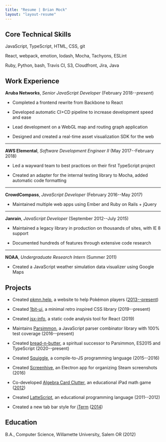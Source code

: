 ```yaml
---
title: "Resume | Brian Mock"
layout: "layout-resume"
---
```


## Core Technical Skills

JavaScript, TypeScript, HTML, CSS, git

React, webpack, emotion, lodash, Mocha, Tachyons, ESLint

Ruby, Python, bash, Travis CI, S3, Cloudfront, Jira, Java

## Work Experience

**Aruba Networks**, _Senior JavaScript Developer_ (February 2018--_present_)

- Completed a frontend rewrite from Backbone to React

- Developed automatic CI+CD pipeline to increase development speed and ease

- Lead development on a WebGL map and routing graph application

- Designed and created a real-time asset visualization SDK for the web

---

**AWS Elemental**, _Software Development Engineer II_ (May 2017--February 2018)

- Led a wayward team to best practices on their first TypeScript project

- Created an adapter for the internal testing library to Mocha, added automatic code formatting

---

**CrowdCompass**, _JavaScript Developer_ (February 2016--May 2017)

- Maintained multiple web apps using Ember and Ruby on Rails + jQuery

<!-- - Migrated CoffeeScript to ES6; developed ESLint code quality strategy -->

---

**Janrain**, _JavaScript Developer_ (September 2012--July 2015)

- Maintained a legacy library in production on thousands of sites, with IE 8 support

- Documented hundreds of features through extensive code research

---

**NOAA**, _Undergraduate Research Intern_ (Summer 2011)

- Created a JavaScript weather simulation data visualizer using Google Maps

## Projects

- Created [pkmn.help](https://www.pkmn.help), a website to help Pokémon players ([2013--present](https://github.com/wavebeem/pkmn-type-calc))

- Created [1bit-ui](https://www.1bit-ui.com/), a minimal retro inspired CSS library (2019--present)

- Created [jsx-info](https://github.com/wavebeem/jsx-info), a static code analysis tool for React (2019)

- Maintains [Parsimmon](https://github.com/jneen/parsimmon/), a JavaScript parser combinator library with 100% test coverage (2016--present)

- Created [bread-n-butter](https://bnb-wavebeem.netlify.app/), a spiritual successor to Parsimmon, ES2015 and TypeScript (2020--present)

- Created [Squiggle](http://www.squiggle-lang.org/), a compile-to-JS programming language (2015--2016)

- Created [Screenhive](https://github.com/wavebeem/screenhive), an Electron app for organizing Steam screenshots (2016)

- Co-developed [Algebra Card Clutter](https://www.usatoday.com/story/tech/2013/01/21/algebra-apps-help-kids/1852187/), an educational iPad math game ([2012](http://ipadapptivities.blogspot.com/2012/08/algebra-card-clutter.html))

- Created [LatteScript](https://lattescript.netlify.com), an educational programming language (2011--2012)

- Created a new tab bar style for [iTerm](http://iterm2.com/) ([2014](https://github.com/gnachman/iTerm2/pull/185))

<!-- https://apps.apple.com/us/app/algebra-card-clutter/id549330499 -->

## Education

B.A., Computer Science, Willamette University, Salem OR (2012)

